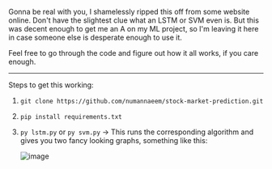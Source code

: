 Gonna be real with you, I shamelessly ripped this off from some website online. Don't have the slightest clue what an LSTM or SVM even is. But this was decent enough to get me an A on my ML project, so I'm leaving it here in case someone else is desperate enough to use it.

Feel free to go through the code and figure out how it all works, if you care enough.

---
Steps to get this working:
1. `git clone https://github.com/numannaeem/stock-market-prediction.git`
2. `pip install requirements.txt`
3. `py lstm.py` or `py svm.py` -> This runs the corresponding algorithm and gives you two fancy looking graphs, something like this:
   
   ![image](https://github.com/user-attachments/assets/e5926b28-b253-415c-848e-08e16dea29c4)

